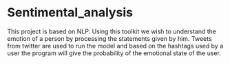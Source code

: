 # Sentimental_analysis
This project is based on NLP. Using this toolkit we wish to understand the emotion of a person by processing the statements given by him. Tweets from twitter are used to run the model and based on the hashtags used by a user the program will give the probability of the emotional state of the user.
